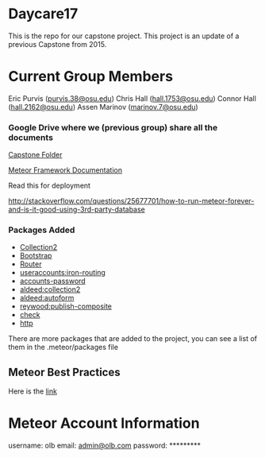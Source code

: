 # Daycare17
This is the repo for our capstone project. This project is an update of a previous Capstone from 2015. 

# Current Group Members
Eric Purvis (purvis.38@osu.edu)
Chris Hall (hall.1753@osu.edu)
Connor Hall (hall.2162@osu.edu)
Assen Marinov (marinov.7@osu.edu)
<h3>Google Drive where we (previous group) share all the documents</h3>
<a href="https://drive.google.com/folderview?id=0B_wlnD2xTjjNfkdpX0pFRDNVdE5Ca3J5WUc3aXN1SWF0cGFiTVA1dFFabGhYejRGdmhxeG8&usp=sharing">Capstone Folder</a>

<p><a href="docs.meteor.com"> Meteor Framework Documentation </a></p>

<p>Read this for deployment</p>
<a href="http://stackoverflow.com/questions/25677701/how-to-run-meteor-forever-and-is-it-good-using-3rd-party-database">http://stackoverflow.com/questions/25677701/how-to-run-meteor-forever-and-is-it-good-using-3rd-party-database</a>

<h3>Packages Added</h3>
<ul>
	<li><a href="https://atmospherejs.com/aldeed/collection2">Collection2</a></li>
	<li><a href="https://atmospherejs.com/twbs/bootstrap">Bootstrap</a></li>
	<li><a href="https://atmospherejs.com/iron/router">Router</a></li>
	<li><a href="https://atmospherejs.com/useraccounts/iron-routing">useraccounts:iron-routing</a></li>
	<li><a href="https://atmospherejs.com/meteor/accounts-password">accounts-password</a></li>
	<li><a href="https://atmospherejs.com/aldeed/collection2">aldeed:collection2</a></li>
	<li><a href="https://atmospherejs.com/aldeed/autoform">aldeed:autoform</a></li>
	<li><a href="https://atmospherejs.com/reywood/publish-composite">reywood:publish-composite</a></li>
	<li><a href="https://atmospherejs.com/meteor/check">check</a></li>
	<li><a href="https://atmospherejs.com/meteor/http">http</a></li>
</ul>
<p>There are more packages that are added to the project, you can see a list of them in the .meteor/packages file</p>

## Meteor Best Practices
<p>Here is the <a href="https://blog.tableflip.io/large-meteor-projects-best-practices/">link</a></p>

# Meteor Account Information
username: olb
email: admin@olb.com
password: *********